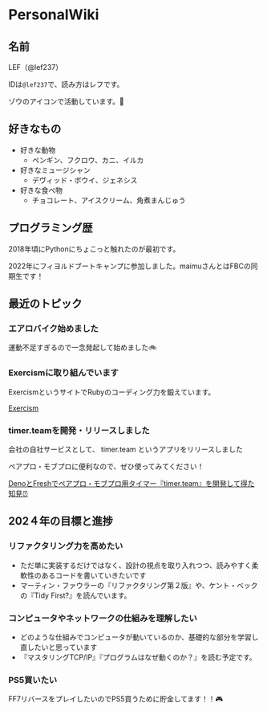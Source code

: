 # PersonalWiki

## 名前
LEF（@lef237）

IDは`@lef237`で、読み方はレフです。

ゾウのアイコンで活動しています。🐘

## 好きなもの
- 好きな動物
  - ペンギン、フクロウ、カニ、イルカ
- 好きなミュージシャン
  - デヴィッド・ボウイ、ジェネシス
- 好きな食べ物
  - チョコレート、アイスクリーム、角煮まんじゅう

## プログラミング歴
2018年頃にPythonにちょこっと触れたのが最初です。

2022年にフィヨルドブートキャンプに参加しました。maimuさんとはFBCの同期生です！

## 最近のトピック
### エアロバイク始めました
運動不足すぎるので一念発起して始めました🚲

### Exercismに取り組んでいます
ExercismというサイトでRubyのコーディング力を鍛えています。

[Exercism](https://exercism.org/dashboard)

### timer.teamを開発・リリースしました
会社の自社サービスとして、 timer.team というアプリをリリースしました

ペアプロ・モブプロに便利なので、ぜひ使ってみてください！

[DenoとFreshでペアプロ・モブプロ用タイマー『timer.team』を開発して得た知見⏰](https://zenn.dev/lef237/articles/8e4eb3112928d6)

## 202４年の目標と進捗
### リファクタリング力を高めたい
- ただ単に実装するだけではなく、設計の視点を取り入れつつ、読みやすく柔軟性のあるコードを書いていきたいです
- マーティン・ファウラーの『リファクタリング第２版』や、ケント・ベックの『Tidy First?』を読んでいます。

### コンピュータやネットワークの仕組みを理解したい
- どのような仕組みでコンピュータが動いているのか、基礎的な部分を学習し直したいと思っています
- 『マスタリングTCP/IP』『プログラムはなぜ動くのか？』を読む予定です。

### PS5買いたい
FF7リバースをプレイしたいのでPS5買うために貯金してます！！🎮

